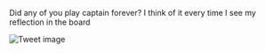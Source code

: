 Did any of you play captain forever? I think of it every time I see my reflection in the board


![Tweet image](/asset/crosspoast/GqRpHFyakAArBB5.jpg)

